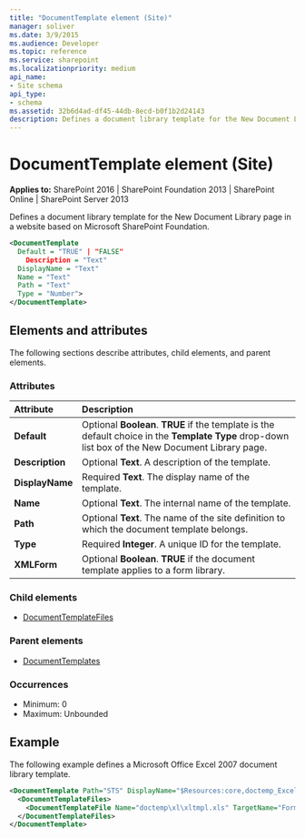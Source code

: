 ```yaml
---
title: "DocumentTemplate element (Site)"
manager: soliver
ms.date: 3/9/2015
ms.audience: Developer
ms.topic: reference
ms.service: sharepoint
ms.localizationpriority: medium
api_name:
- Site schema
api_type:
- schema
ms.assetid: 32b6d4ad-df45-44db-8ecd-b0f1b2d24143
description: Defines a document library template for the New Document Library page in a website based on Microsoft SharePoint Foundation.
---
```


# DocumentTemplate element (Site)

**Applies to:** SharePoint 2016 | SharePoint Foundation 2013 | SharePoint Online | SharePoint Server 2013
  
Defines a document library template for the New Document Library page in a website based on Microsoft SharePoint Foundation.
  
```XML
<DocumentTemplate
  Default = "TRUE" | "FALSE"
    Description = "Text"
  DisplayName = "Text"
  Name = "Text"
  Path = "Text"
  Type = "Number">
</DocumentTemplate>
```

## Elements and attributes

The following sections describe attributes, child elements, and parent elements.

### Attributes

|**Attribute**|**Description**|
|:-----|:-----|
|**Default** <br/> |Optional **Boolean**. **TRUE** if the template is the default choice in the **Template** **Type** drop-down list box of the New Document Library page.  <br/> |
|**Description** <br/> |Optional **Text**. A description of the template.  <br/> |
|**DisplayName** <br/> |Required **Text**. The display name of the template.  <br/> |
|**Name** <br/> |Optional **Text**. The internal name of the template.  <br/> |
|**Path** <br/> |Optional **Text**. The name of the site definition to which the document template belongs.  <br/> |
|**Type** <br/> |Required **Integer**. A unique ID for the template.  <br/> |
|**XMLForm** <br/> |Optional **Boolean**. **TRUE** if the document template applies to a form library.  <br/> |
   
### Child elements

- [DocumentTemplateFiles](documenttemplatefiles-element-site.md)
   
### Parent elements

- [DocumentTemplates](documenttemplates-element-site.md)
   
### Occurrences

- Minimum: 0
- Maximum: Unbounded  
   
## Example

The following example defines a Microsoft Office Excel 2007 document library template.
  
```XML
<DocumentTemplate Path="STS" DisplayName="$Resources:core,doctemp_Excel;" Type="103" Description="$Resources:core,doctemp_Excel_Desc;">
  <DocumentTemplateFiles>
    <DocumentTemplateFile Name="doctemp\xl\xltmpl.xls" TargetName="Forms/template.xls" Default="TRUE" />
  </DocumentTemplateFiles>
</DocumentTemplate>
```

<br/>
